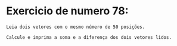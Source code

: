 # Exercicio de numero 78:
```
Leia dois vetores com o mesmo número de 50 posições.
```
```
Calcule e imprima a soma e a diferença dos dois vetores lidos.
```
